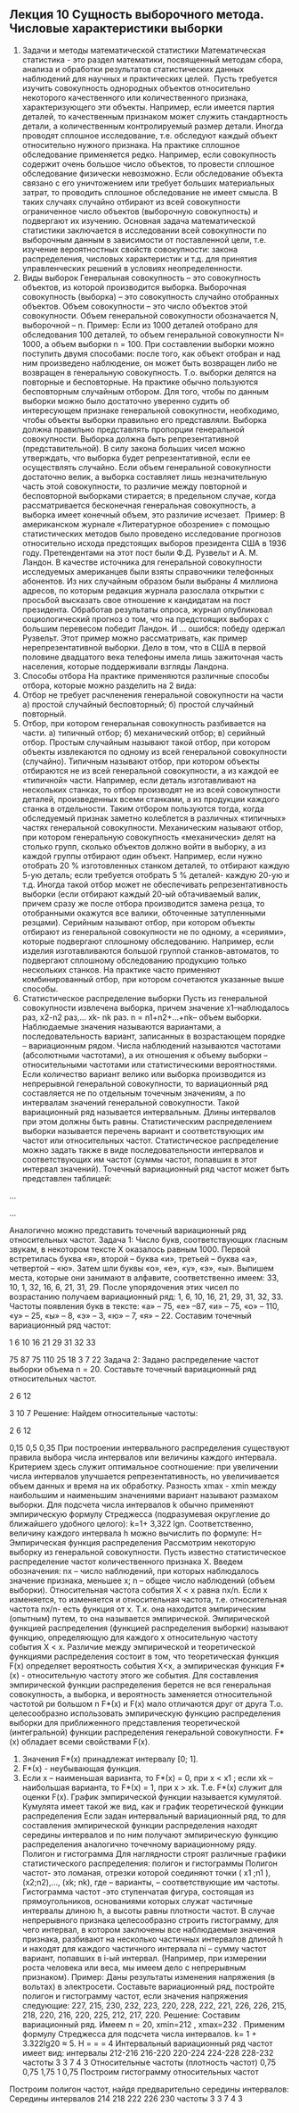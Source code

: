 ## Лекция 10 Сущность выборочного метода. Числовые характеристики выборки

1. Задачи и методы математической статистики
Математическая статистика - это раздел математики, посвященный методам сбора, анализа и обработки результатов статистических данных наблюдений для научных и практических целей. 
Пусть требуется изучить совокупность однородных объектов относительно некоторого качественного или количественного признака, характеризующего эти объекты. Например, если имеется партия деталей, то качественным признаком может служить стандартность детали, а количественным контролируемый размер детали.
Иногда проводят сплошное исследование, т.е. обследуют каждый объект относительно нужного признака. На практике сплошное обследование применяется редко. Например, если совокупность содержит очень большое число объектов, то провести сплошное обследование физически невозможно. Если обследование объекта связано с его уничтожением или требует больших материальных затрат, то проводить сплошное обследование не имеет смысла. В таких случаях случайно отбирают из всей совокупности ограниченное число объектов (выборочную совокупность) и подвергают их изучению.
Основная задача математической статистики заключается в исследовании всей совокупности по выборочным данным в зависимости от поставленной цели, т.е. изучение вероятностных свойств совокупности: закона распределения, числовых характеристик и т.д. для принятия управленческих решений в условиях неопределенности.
2. Виды выборок
Генеральная совокупность – это совокупность объектов, из которой производится выборка.
Выборочная совокупность (выборка) – это совокупность случайно отобранных объектов.
Объем совокупности – это число объектов этой совокупности. Объем генеральной совокупности обозначается N, выборочной – n.
Пример:
Если из 1000 деталей отобрано для обследования 100 деталей, то объем генеральной совокупности N= 1000, а объем выборки n = 100.
При составлении выборки можно поступить двумя способами: после того, как объект отобран и над ним произведено наблюдение, он может быть возвращен либо не возвращен в генеральную совокупность. Т.о. выборки делятся на повторные и бесповторные.
На практике обычно пользуются бесповторным случайным отбором.
Для того, чтобы по данным выборки можно было достаточно уверенно судить об интересующем признаке генеральной совокупности, необходимо, чтобы объекты выборки правильно его представляли. Выборка должна правильно представлять пропорции генеральной совокупности. Выборка должна быть репрезентативной (представительной).
В силу закона больших чисел можно утверждать, что выборка будет репрезентативной, если ее осуществлять случайно.
Если объем генеральной совокупности достаточно велик, а выборка составляет лишь незначительную часть этой совокупности, то различие между повторной и бесповторной выборками стирается; в предельном случае, когда рассматривается бесконечная генеральная совокупность, а выборка имеет конечный объем, это различие исчезает. 
Пример:
В американском журнале «Литературное обозрение» с помощью статистических методов было проведено исследование прогнозов относительно исхода предстоящих выборов президента США в 1936 году. Претендентами на этот пост были Ф.Д. Рузвельт и А. М. Ландон. В качестве источника для генеральной совокупности исследуемых американцев были взяты справочники телефонных абонентов. Из них случайным образом были выбраны 4 миллиона адресов, по которым редакция журнала разослала открытки с просьбой высказать свое отношение к кандидатам на пост президента. Обработав результаты опроса, журнал опубликовал социологический прогноз о том, что на предстоящих выборах с большим перевесом победит Ландон. И … ошибся: победу одержал Рузвельт. Этот пример можно рассматривать, как пример нерепрезентативной выборки. Дело в том, что в США в первой половине двадцатого века телефоны имела лишь зажиточная часть населения, которые поддерживали взгляды Ландона.
3. Способы отбора
На практике применяются различные способы отбора, которые можно разделить на 2 вида:
1. Отбор не требует расчленения генеральной совокупности на части а) простой случайный бесповторный; б) простой случайный повторный.
2. Отбор, при котором генеральная совокупность разбивается на части. а) типичный отбор; б) механический отбор; в) серийный отбор.
Простым случайным называют такой отбор, при котором объекты извлекаются по одному из всей генеральной совокупности (случайно).
Типичным называют отбор, при котором объекты отбираются не из всей генеральной совокупности, а из каждой ее «типичной» части. Например, если деталь изготавливают на нескольких станках, то отбор производят не из всей совокупности деталей, произведенных всеми станками, а из продукции каждого станка в отдельности. Таким отбором пользуются тогда, когда обследуемый признак заметно колеблется в различных «типичных» частях генеральной совокупности.
Механическим называют отбор, при котором генеральную совокупность «механически» делят на столько групп, сколько объектов должно войти в выборку, а из каждой группы отбирают один объект. Например, если нужно отобрать 20 % изготовленных станком деталей, то отбирают каждую 5-ую деталь; если требуется отобрать 5 % деталей- каждую 20-ую и т.д. Иногда такой отбор может не обеспечивать репрезентативность выборки (если отбирают каждый 20-ый обтачиваемый валик, причем сразу же после отбора производится замена резца, то отобранными окажутся все валики, обточенные затупленными резцами).
Серийным называют отбор, при котором объекты отбирают из генеральной совокупности не по одному, а «сериями», которые подвергают сплошному обследованию. Например, если изделия изготавливаются большой группой станков-автоматов, то подвергают сплошному обследованию продукцию только нескольких станков.
На практике часто применяют комбинированный отбор, при котором сочетаются указанные выше способы. 
4. Статистическое распределение выборки
Пусть из генеральной совокупности извлечена выборка, причем значение x1–наблюдалось раз, x2-n2 раз,… xk- nk раз. n = n1+n2+...+nk– объем выборки. Наблюдаемые значения называются вариантами, а последовательность вариант, записанных в возрастающем порядке – вариационным рядом. Числа наблюдений называются частотами (абсолютными частотами), а их отношения к объему выборки – относительными частотами или статистическими вероятностями.
Если количество вариант велико или выборка производится из непрерывной генеральной совокупности, то вариационный ряд составляется не по отдельным точечным значениям, а по интервалам значений генеральной совокупности. Такой вариационный ряд называется интервальным. Длины интервалов при этом должны быть равны.
Статистическим распределением выборки называется перечень вариант и соответствующих им частот или относительных частот.
Статистическое распределение можно задать также в виде последовательности интервалов и соответствующих им частот (суммы частот, попавших в этот интервал значений).
Точечный вариационный ряд частот может быть представлен таблицей:



...




...

Аналогично можно представить точечный вариационный ряд относительных частот.
Задача 1:
Число букв, соответствующих гласным звукам, в некотором тексте Х оказалось равным 1000. Первой встретилась буква «я», второй – буква «и», третьей – буква «а», четвертой – «ю». Затем шли буквы «о», «е», «у», «э», «ы».
Выпишем места, которые они занимают в алфавите, соответственно имеем: 33, 10, 1, 32, 16, 6, 21, 31, 29.
После упорядочения этих чисел по возрастанию получаем вариационный ряд: 1, 6, 10, 16, 21, 29, 31, 32, 33.
Частоты появления букв в тексте: «а» – 75, «е» –87, «и» – 75, «о» – 110, «у» – 25, «ы» – 8, «э» – 3, «ю» – 7, «я» – 22.
Составим точечный вариационный ряд частот:

1
6
10
16
21
29
31
32
33

75
87
75
110
25
18
3
7
22
Задача 2:
Задано распределение частот выборки объема n = 20.
Составьте точечный вариационный ряд относительных частот.

2
6
12

3
10
7
Решение:
Найдем относительные частоты:

2
6
12

0,15
0,5
0,35
При построении интервального распределения существуют правила выбора числа интервалов или величины каждого интервала. Критерием здесь служит оптимальное соотношение: при увеличении числа интервалов улучшается репрезентативность, но увеличивается объем данных и время на их обработку. Разность xmax - xmin между наибольшим и наименьшим значениями вариант называют размахом выборки.
Для подсчета числа интервалов k обычно применяют эмпирическую формулу Стреджесса (подразумевая округление до ближайшего удобного целого): k=1+ 3,322 lgn.
Соответственно, величину каждого интервала h можно вычислить по формуле:
H=
Эмпирическая функция распределения
Рассмотрим некоторую выборку из генеральной совокупности. Пусть известно статистическое распределение частот количественного признака Х. Введем обозначения: nx – число наблюдений, при которых наблюдалось значение признака, меньшее х; n – общее число наблюдений (объем выборки). Относительная частота события Х < х равна nx/n. Если х изменяется, то изменяется и относительная частота, т.е. относительная частота nx/n- есть функция от х. Т.к. она находится эмпирическим (опытным) путем, то она называется эмпирической.
Эмпирической функцией распределения (функцией распределения выборки) называют функцию, определяющую для каждого х относительную частоту события Х < х.
Различие между эмпирической и теоретической функциями распределения состоит в том, что теоретическая функция F(x) определяет вероятность события Х<x, а эмпирическая функция F*(x) - относительную частоту этого же события. Для составления эмпирической функции распределения берется не вся генеральная совокупность, а выборка, и вероятность  заменяется относительной частотой ри большом n F*(x) и F(x) мало отличаются друг от друга
Т.о. целесообразно использовать эмпирическую функцию распределения выборки для приближенного представления теоретической (интегральной) функции распределения генеральной совокупности.
F*(x) обладает всеми свойствами F(x).
1. Значения F*(x) принадлежат интервалу [0; 1].
2. F*(x) - неубывающая функция.
3. Если x – наименьшая варианта, то F*(x) = 0, при х < x1 ; если xk – наибольшая варианта, то F*(x) = 1, при х > xk.
Т.е. F*(x) служит для оценки F(x).
График эмпирической функции называется кумулятой.
Кумулята имеет такой же вид, как и график теоретической функции распределения
Если задан интервальный вариационный ряд, то для составления эмпирической функции распределения находят середины интервалов и по ним получают эмпирическую функцию распределения аналогично точечному вариационному ряду.
Полигон и гистограмма
 Для наглядности строят различные графики статистического распределения: полигон и гистограммы
Полигон частот- это ломаная, отрезки которой соединяют точки ( x1 ;n1 ), (x2;n2),…, (xk; nk), где – варианты, – соответствующие им частоты.
Гистограмма частот -это ступенчатая фигура, состоящая из прямоугольников, основаниями которых служат частичные интервалы длиною h, а высоты равны плотности частот.
В случае непрерывного признака целесообразно строить гистограмму, для чего интервал, в котором заключены все наблюдаемые значения признака, разбивают на несколько частичных интервалов длиной h и находят для каждого частичного интервала ni – сумму частот вариант, попавших в i-ый интервал. (Например, при измерении роста человека или веса, мы имеем дело с непрерывным признаком).
Пример:
Даны результаты изменения напряжения (в вольтах) в электросети. Составьте вариационный ряд, постройте полигон и гистограмму частот, если значения напряжения следующие: 227, 215, 230, 232, 223, 220, 228, 222, 221, 226, 226, 215, 218, 220, 216, 220, 225, 212, 217, 220.
Решение:
Составим вариационный ряд. Имеем n = 20, xmin=212 , xmax=232 .
Применим формулу Стреджесса для подсчета числа интервалов.
 k= 1 + 3.322lg20 ≈ 5. 
 H = = = 4
Интервальный вариационный ряд частот имеет вид:
интервалы
212-216
216-220
220-224
224-228
228-232
частоты
3
3
7
4
3
Относительные частоты (плотность частот)
0,75
0,75
1,75
1
0,75
Построим гистограмму относительных частот

Построим полигон частот, найдя предварительно середины интервалов:
Середины интервалов
214
218
222
226
230
частоты
3
3
7
4
3
    
